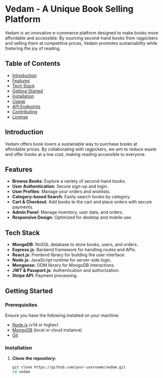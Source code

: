 # Vedam - A Unique Book Selling Platform

Vedam is an innovative e-commerce platform designed to make books more affordable and accessible. By sourcing second-hand books from ragpickers and selling them at competitive prices, Vedam promotes sustainability while fostering the joy of reading.

## Table of Contents

- [Introduction](#introduction)
- [Features](#features)
- [Tech Stack](#tech-stack)
- [Getting Started](#getting-started)
- [Installation](#installation)
- [Usage](#usage)
- [API Endpoints](#api-endpoints)
- [Contributing](#contributing)
- [License](#license)

## Introduction

Vedam offers book lovers a sustainable way to purchase books at affordable prices. By collaborating with ragpickers, we aim to reduce waste and offer books at a low cost, making reading accessible to everyone.

## Features

- **Browse Books**: Explore a variety of second-hand books.
- **User Authentication**: Secure sign-up and login.
- **User Profiles**: Manage your orders and wishlists.
- **Category-based Search**: Easily search books by category.
- **Cart & Checkout**: Add books to the cart and place orders with secure payments.
- **Admin Panel**: Manage inventory, user data, and orders.
- **Responsive Design**: Optimized for desktop and mobile use.

## Tech Stack

- **MongoDB**: NoSQL database to store books, users, and orders.
- **Express.js**: Backend framework for handling routes and APIs.
- **React.js**: Frontend library for building the user interface.
- **Node.js**: JavaScript runtime for server-side logic.
- **Mongoose**: ODM library for MongoDB interactions.
- **JWT & Passport.js**: Authentication and authorization.
- **Stripe API**: Payment processing.

## Getting Started

### Prerequisites

Ensure you have the following installed on your machine:

- [Node.js](https://nodejs.org/) (v14 or higher)
- [MongoDB](https://www.mongodb.com/) (local or cloud instance)
- [Git](https://git-scm.com/)

### Installation

1. **Clone the repository:**

   ```bash
   git clone https://github.com/your-username/vedam.git
   cd vedam

